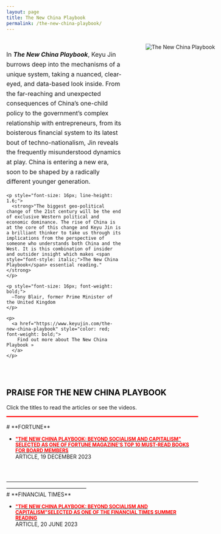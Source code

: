 ```yaml
---
layout: page
title: The New China Playbook
permalink: /the-new-china-playbook/
---
```

<br>
<!-- 开始文本和图片布局的容器 -->
<div class="content-container" style="display: flex; align-items: flex-start; justify-content: flex-start; width: 70vw; margin: 0 auto;">

  <!-- 左侧：文本内容 -->
  <div class="text-content" style="flex: 1; padding-right: 30px;">
    <p style="font-size: 16px; line-height: 1.6;">
      In <span style="font-style: italic; font-weight: bold;">The New China Playbook</span>, Keyu Jin burrows deep into the mechanisms of a unique system, taking a nuanced, clear-eyed, and data-based look inside. From the far-reaching and unexpected consequences of China’s one-child policy to the government’s complex relationship with entrepreneurs, from its boisterous financial system to its latest bout of techno-nationalism, Jin reveals the frequently misunderstood dynamics at play. China is entering a new era, soon to be shaped by a radically different younger generation.
    </p>

    <p style="font-size: 16px; line-height: 1.6;">
      <strong>"The biggest geo-political change of the 21st century will be the end of exclusive Western political and economic dominance. The rise of China is at the core of this change and Keyu Jin is a brilliant thinker to take us through its implications from the perspective of someone who understands both China and the West. It is this combination of insider and outsider insight which makes <span style="font-style: italic;">The New China Playbook</span> essential reading."</strong>
    </p>

    <p style="font-size: 16px; font-weight: bold;">
      —Tony Blair, former Prime Minister of the United Kingdom
    </p>

    <p>
      <a href="https://www.keyujin.com/the-new-china-playbook" style="color: red; font-weight: bold;">
        Find out more about The New China Playbook »
      </a>
    </p>
  </div>

  <!-- 右侧：图片 -->
  <div class="image-content" style="flex: 1; padding-left: 30px;">
    <img src="{{ site.baseurl }}/images/the-new-china-playbook.jpg" alt="The New China Playbook" style="max-width: 100%; height: auto; min-width: 200px; max-width: 400px;">
  </div>

</div>

<!-- 响应式样式，确保在小屏幕上文字在上，图片在下 -->
<style>
  /* PC 端布局：文字在左边，图片在右边 */
  .content-container {
    display: flex;
    flex-direction: row;
    align-items: flex-start;
    justify-content: flex-start;
  }

  /* 手机端布局：文字在上，图片在下 */
  @media (max-width: 768px) {
    .content-container {
      flex-direction: column; /* 文字在上，图片在下 */
    }

    /* 调整间距，确保手机端显示正常 */
    .text-content {
      padding-right: 0;
      padding-bottom: 20px; /* 增加文字和图片的间距 */
    }

    .image-content {
      padding-left: 0;
    }
  }
</style>
<!-- 结束文本和图片布局的容器 -->
<br>
<br>
<h2 style="font-weight:bold; color:black;">PRAISE FOR THE NEW CHINA PLAYBOOK</h2>

Click the titles to read the articles or see the videos.
<hr style="border: none; height: 3px; background-color: red; margin: 0;" /><br>
# **FORTUNE**

- [<span style="color:red; font-weight:bold; font-size:0.9em;">"THE NEW CHINA PLAYBOOK: BEYOND SOCIALISM AND CAPITALISM" SELECTED AS ONE OF FORTUNE MAGAZINE'S TOP 10 MUST-READ BOOKS FOR BOARD MEMBERS </span>](https://fortune.com/2023/12/19/10-books-every-board-member-should-read/)<br>
ARTICLE, 19 DECEMBER 2023
<br>
<br>
———————————————————————————————————————————————————
<br>
# **FINANCIAL TIMES**

- [<span style="color:red; font-weight:bold; font-size:0.9em;">"THE NEW CHINA PLAYBOOK: BEYOND SOCIALISM AND CAPITALISM"SELECTED AS ONE OF THE FINANCIAL TIMES SUMMER READING</span>](https://www.ft.com/content/f52b45e8-a411-483f-8a4c-e02319f26eee)<br>
ARTICLE, 20 JUNE 2023
<br>
<br>


